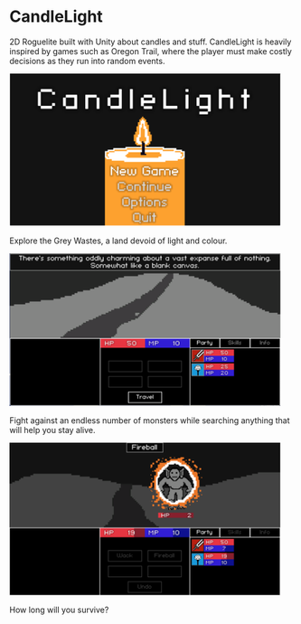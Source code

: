 # CandleLight
2D Roguelite built with Unity about candles and stuff. 
CandleLight is heavily inspired by games such as Oregon Trail, where the player
must make costly decisions as they run into random events.

<img src="/CandleLight/ReadMe/Images/SampleTitleScreen.png" width="480" height="270">

Explore the Grey Wastes, a land devoid of light and colour.

<img src="/CandleLight/ReadMe/Images/SampleTravelling.png" width="480" height="270">

Fight against an endless number of monsters while searching anything that will help you stay alive.

<img src="/CandleLight/ReadMe/Images/SampleCombat.png" width="480" height="270">

How long will you survive?
